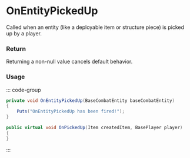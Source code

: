 # OnEntityPickedUp
<Badge type="info" text="Entity"/>[<Badge type="danger" text="Carbon Compatible"/>](https://github.com/CarbonCommunity/Carbon)[<Badge type="warning" text="Oxide Compatible"/>](https://github.com/OxideMod/Oxide.Rust)
Called when an entity (like a deployable item or structure piece) is picked up by a player.

### Return
Returning a non-null value cancels default behavior.

### Usage
::: code-group
```csharp [Example]
private void OnEntityPickedUp(BaseCombatEntity baseCombatEntity)
{
	Puts("OnEntityPickedUp has been fired!");
}
```
```csharp [Source — Assembly-CSharp @ BaseCombatEntity]
public virtual void OnPickedUp(Item createdItem, BasePlayer player)
{
}

```
:::
